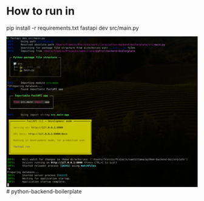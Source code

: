# How to run in
pip install -r requirements.txt
fastapi dev src/main.py

![alt text](image.png)# python-backend-boilerplate
